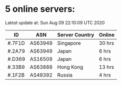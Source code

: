 # 5 online servers:

Latest update at: Sun Aug 09 22:10:09 UTC 2020

| ID | ASN | Server Country | Online |
| -- | --- | -------------- | ------ |
| #.7F1D | AS63949 | Singapore | 30 hrs |
| #.2A79 | AS63949 | Japan | 6 hrs |
| #.D369 | AS16509 | Japan | 6 hrs |
| #.33B9 | AS63888 | Hong Kong | 13 hrs |
| #.1F2B | AS49392 | Russia | 4 hrs |

